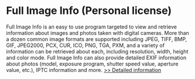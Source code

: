 # Full Image Info (Personal license)
Full Image Info is an easy to use program targeted to view and retrieve information about images and photos taken with digital cameras. More than a dozen common image formats are supported including JPEG, TIFF, BMP, GIF, JPEG2000, PCX, CUR, ICO, PNG, TGA, PXM, and a variety of information can be retrieved about each, including resolution, width, height and color mode. Full Image Info can also provide detailed EXIF information about photos (model, exposure program, shutter speed value, aperture value, etc.), IPTC information and more.
[>> Detailed information](https://secure.shareit.com/shareit/product.html?productid=200642&affiliateid=200057808)